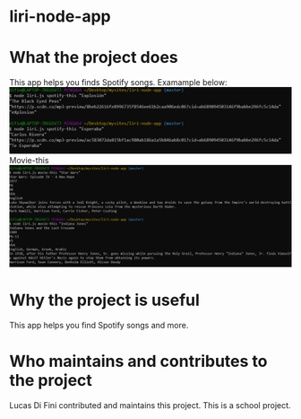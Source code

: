 # liri-node-app

<h1>What the project does</h1>
  This app helps you finds Spotify songs. Examample below:
  <img src="https://github.com/CBArgento/liri-node-app/blob/master/assets/images/spotify-this.PNG?raw=true">
  <br>
  Movie-this
  <img src="https://github.com/CBArgento/liri-node-app/blob/master/assets/images/movie-this.PNG?raw=true">

<h1>Why the project is useful</h1>
  This app helps you find Spotify songs and more.

<h1>Who maintains and contributes to the project</h1>
  Lucas Di Fini contributed and maintains this project. This is a school project.
